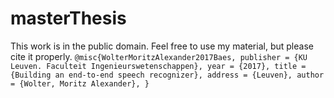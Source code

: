 # masterThesis
This work is in the public domain. Feel free to use my material, but please cite it properly.
`
@misc{WolterMoritzAlexander2017Baes,
publisher = {KU Leuven. Faculteit Ingenieurswetenschappen},
year = {2017},
title = {Building an end-to-end speech recognizer},
address = {Leuven},
author = {Wolter, Moritz Alexander},
}
`

